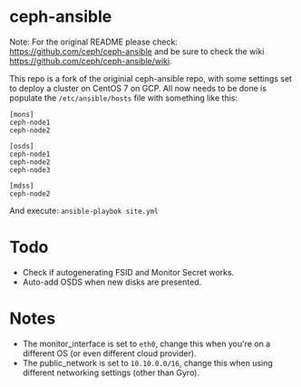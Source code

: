 ceph-ansible
============

Note: For the original README please check: https://github.com/ceph/ceph-ansible and be sure to check the wiki https://github.com/ceph/ceph-ansible/wiki.

This repo is a fork of the originial ceph-ansible repo, with some settings set to deploy a cluster on CentOS 7 on GCP.
All now needs to be done is populate the `/etc/ansible/hosts` file with something like this:
```
[mons]
ceph-node1
ceph-node2

[osds]
ceph-node1
ceph-node2
ceph-node3

[mdss]
ceph-node2
```

And execute:
`ansible-playbok site.yml`

# Todo
* Check if autogenerating FSID and Monitor Secret works.
* Auto-add OSDS when new disks are presented.

# Notes
* The monitor_interface is set to `eth0`, change this when you're on a different OS (or even different cloud provider).
* The public_network is set to `10.10.0.0/16`, change this when using different networking settings (other than Gyro).
